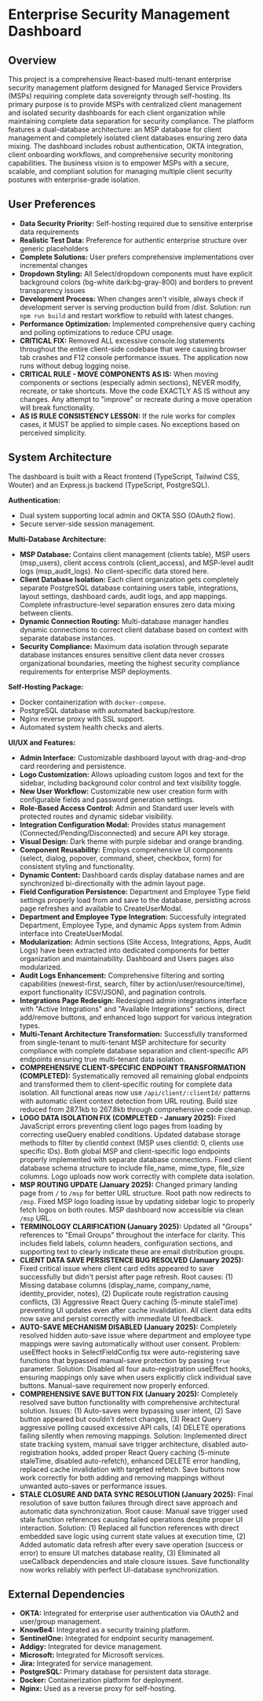 # Enterprise Security Management Dashboard

## Overview
This project is a comprehensive React-based multi-tenant enterprise security management platform designed for Managed Service Providers (MSPs) requiring complete data sovereignty through self-hosting. Its primary purpose is to provide MSPs with centralized client management and isolated security dashboards for each client organization while maintaining complete data separation for security compliance. The platform features a dual-database architecture: an MSP database for client management and completely isolated client databases ensuring zero data mixing. The dashboard includes robust authentication, OKTA integration, client onboarding workflows, and comprehensive security monitoring capabilities. The business vision is to empower MSPs with a secure, scalable, and compliant solution for managing multiple client security postures with enterprise-grade isolation.

## User Preferences
- **Data Security Priority:** Self-hosting required due to sensitive enterprise data requirements
- **Realistic Test Data:** Preference for authentic enterprise structure over generic placeholders
- **Complete Solutions:** User prefers comprehensive implementations over incremental changes
- **Dropdown Styling:** All Select/dropdown components must have explicit background colors (bg-white dark:bg-gray-800) and borders to prevent transparency issues
- **Development Process:** When changes aren't visible, always check if development server is serving production build from /dist. Solution: run `npm run build` and restart workflow to rebuild with latest changes.
- **Performance Optimization:** Implemented comprehensive query caching and polling optimizations to reduce CPU usage.
- **CRITICAL FIX:** Removed ALL excessive console.log statements throughout the entire client-side codebase that were causing browser tab crashes and F12 console performance issues. The application now runs without debug logging noise.
- **CRITICAL RULE - MOVE COMPONENTS AS IS:** When moving components or sections (especially admin sections), NEVER modify, recreate, or take shortcuts. Move the code EXACTLY AS IS without any changes. Any attempt to "improve" or recreate during a move operation will break functionality.
- **AS IS RULE CONSISTENCY LESSON:** If the rule works for complex cases, it MUST be applied to simple cases. No exceptions based on perceived simplicity.

## System Architecture
The dashboard is built with a React frontend (TypeScript, Tailwind CSS, Wouter) and an Express.js backend (TypeScript, PostgreSQL).

**Authentication:**
- Dual system supporting local admin and OKTA SSO (OAuth2 flow).
- Secure server-side session management.

**Multi-Database Architecture:**
- **MSP Database:** Contains client management (clients table), MSP users (msp_users), client access controls (client_access), and MSP-level audit logs (msp_audit_logs). No client-specific data stored here.
- **Client Database Isolation:** Each client organization gets completely separate PostgreSQL database containing users table, integrations, layout settings, dashboard cards, audit logs, and app mappings. Complete infrastructure-level separation ensures zero data mixing between clients.
- **Dynamic Connection Routing:** Multi-database manager handles dynamic connections to correct client database based on context with separate database instances.
- **Security Compliance:** Maximum data isolation through separate database instances ensures sensitive client data never crosses organizational boundaries, meeting the highest security compliance requirements for enterprise MSP deployments.

**Self-Hosting Package:**
- Docker containerization with `docker-compose`.
- PostgreSQL database with automated backup/restore.
- Nginx reverse proxy with SSL support.
- Automated system health checks and alerts.

**UI/UX and Features:**
- **Admin Interface:** Customizable dashboard layout with drag-and-drop card reordering and persistence.
- **Logo Customization:** Allows uploading custom logos and text for the sidebar, including background color control and text visibility toggle.
- **New User Workflow:** Customizable new user creation form with configurable fields and password generation settings.
- **Role-Based Access Control:** Admin and Standard user levels with protected routes and dynamic sidebar visibility.
- **Integration Configuration Modal:** Provides status management (Connected/Pending/Disconnected) and secure API key storage.
- **Visual Design:** Dark theme with purple sidebar and orange branding.
- **Component Reusability:** Employs comprehensive UI components (select, dialog, popover, command, sheet, checkbox, form) for consistent styling and functionality.
- **Dynamic Content:** Dashboard cards display database names and are synchronized bi-directionally with the admin layout page.
- **Field Configuration Persistence:** Department and Employee Type field settings properly load from and save to the database, persisting across page refreshes and available to CreateUserModal.
- **Department and Employee Type Integration:** Successfully integrated Department, Employee Type, and dynamic Apps system from Admin interface into CreateUserModal.
- **Modularization:** Admin sections (Site Access, Integrations, Apps, Audit Logs) have been extracted into dedicated components for better organization and maintainability. Dashboard and Users pages also modularized.
- **Audit Logs Enhancement:** Comprehensive filtering and sorting capabilities (newest-first, search, filter by action/user/resource/time), export functionality (CSV/JSON), and pagination controls.
- **Integrations Page Redesign:** Redesigned admin integrations interface with "Active Integrations" and "Available Integrations" sections, direct add/remove buttons, and enhanced logo support for various integration types.
- **Multi-Tenant Architecture Transformation:** Successfully transformed from single-tenant to multi-tenant MSP architecture for security compliance with complete database separation and client-specific API endpoints ensuring true multi-tenant data isolation.
- **COMPREHENSIVE CLIENT-SPECIFIC ENDPOINT TRANSFORMATION (COMPLETED):** Systematically removed all remaining global endpoints and transformed them to client-specific routing for complete data isolation. All functional areas now use `/api/client/:clientId/` patterns with automatic client context detection from URL routing. Build size reduced from 287.1kb to 267.8kb through comprehensive code cleanup.
- **LOGO DATA ISOLATION FIX (COMPLETED - January 2025):** Fixed JavaScript errors preventing client logo pages from loading by correcting useQuery enabled conditions. Updated database storage methods to filter by clientId context (MSP uses clientId: 0, clients use specific IDs). Both global MSP and client-specific logo endpoints properly implemented with separate database connections. Fixed client database schema structure to include file_name, mime_type, file_size columns. Logo uploads now work correctly with complete data isolation.
- **MSP ROUTING UPDATE (January 2025):** Changed primary landing page from `/` to `/msp` for better URL structure. Root path now redirects to `/msp`. Fixed MSP logo loading issue by updating sidebar logic to properly fetch logos on both routes. MSP dashboard now accessible via clean `/msp` URL.
- **TERMINOLOGY CLARIFICATION (January 2025):** Updated all "Groups" references to "Email Groups" throughout the interface for clarity. This includes field labels, column headers, configuration sections, and supporting text to clearly indicate these are email distribution groups.
- **CLIENT DATA SAVE PERSISTENCE BUG RESOLVED (January 2025):** Fixed critical issue where client card edits appeared to save successfully but didn't persist after page refresh. Root causes: (1) Missing database columns (display_name, company_name, identity_provider, notes), (2) Duplicate route registration causing conflicts, (3) Aggressive React Query caching (5-minute staleTime) preventing UI updates even after cache invalidation. All client data edits now save and persist correctly with immediate UI feedback.
- **AUTO-SAVE MECHANISM DISABLED (January 2025):** Completely resolved hidden auto-save issue where department and employee type mappings were saving automatically without user consent. Problem: useEffect hooks in SelectFieldConfig.tsx were auto-registering save functions that bypassed manual-save protection by passing `true` parameter. Solution: Disabled all four auto-registration useEffect hooks, ensuring mappings only save when users explicitly click individual save buttons. Manual-save requirement now properly enforced.
- **COMPREHENSIVE SAVE BUTTON FIX (January 2025):** Completely resolved save button functionality with comprehensive architectural solution. Issues: (1) Auto-saves were bypassing user intent, (2) Save button appeared but couldn't detect changes, (3) React Query aggressive polling caused excessive API calls, (4) DELETE operations failing silently when removing mappings. Solution: Implemented direct state tracking system, manual save trigger architecture, disabled auto-registration hooks, added proper React Query caching (5-minute staleTime, disabled auto-refetch), enhanced DELETE error handling, replaced cache invalidation with targeted refetch. Save buttons now work correctly for both adding and removing mappings without unwanted auto-saves or performance issues.
- **STALE CLOSURE AND DATA SYNC RESOLUTION (January 2025):** Final resolution of save button failures through direct save approach and automatic data synchronization. Root cause: Manual save trigger used stale function references causing failed operations despite proper UI interaction. Solution: (1) Replaced all function references with direct embedded save logic using current state values at execution time, (2) Added automatic data refresh after every save operation (success or error) to ensure UI matches database reality, (3) Eliminated all useCallback dependencies and stale closure issues. Save functionality now works reliably with perfect UI-database synchronization.

## External Dependencies
- **OKTA:** Integrated for enterprise user authentication via OAuth2 and user/group management.
- **KnowBe4:** Integrated as a security training platform.
- **SentinelOne:** Integrated for endpoint security management.
- **Addigy:** Integrated for device management.
- **Microsoft:** Integrated for Microsoft services.
- **Jira:** Integrated for service management.
- **PostgreSQL:** Primary database for persistent data storage.
- **Docker:** Containerization platform for deployment.
- **Nginx:** Used as a reverse proxy for self-hosting.